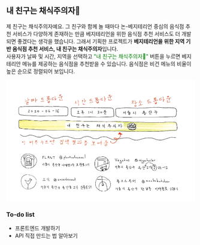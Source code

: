 ## 내 친구는 채식주의자🥗

제 친구는 채식주의자예요. 그 친구와 함께 놀 때마다 논-베지테리언 중심의 음식점 추천 서비스가 다양하게 존재하는 만큼 베지테리언을 위한 음식점 추천 서비스도 더 개발되면 좋겠다는 생각을 했습니다. 그래서 기획한 프로젝트가 **베지테리언을 위한 지역 기반 음식점 추천 서비스, 내 친구는 채식주의자**입니다.<br>
사용자가 날짜 및 시간, 지역을 선택하고 <span style="color:green">"내 친구는 채식주의자🥗"</span> 버튼을 누르면 베지테리안 메뉴를 제공하는 음식점을 추천받을 수 있습니다. 음식점은 비건 메뉴의 비율이 높은 순으로 정렬되어 보입니다.

![Image](./static/screenimg.png)

### To-do list
- 프론트엔드 개발하기
- API 직접 만드는 법 알아보기


